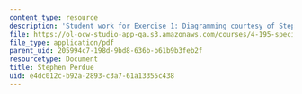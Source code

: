 ```yaml
---
content_type: resource
description: 'Student work for Exercise 1: Diagramming courtesy of Stephen Perdue.'
file: https://ol-ocw-studio-app-qa.s3.amazonaws.com/courses/4-195-special-problems-in-architectural-design-spring-2005/e4dc012cb92a2893c3a761a13355c438_1perdue.pdf
file_type: application/pdf
parent_uid: 205994c7-198d-9bd8-636b-b61b9b3feb2f
resourcetype: Document
title: Stephen Perdue
uid: e4dc012c-b92a-2893-c3a7-61a13355c438
---
```

